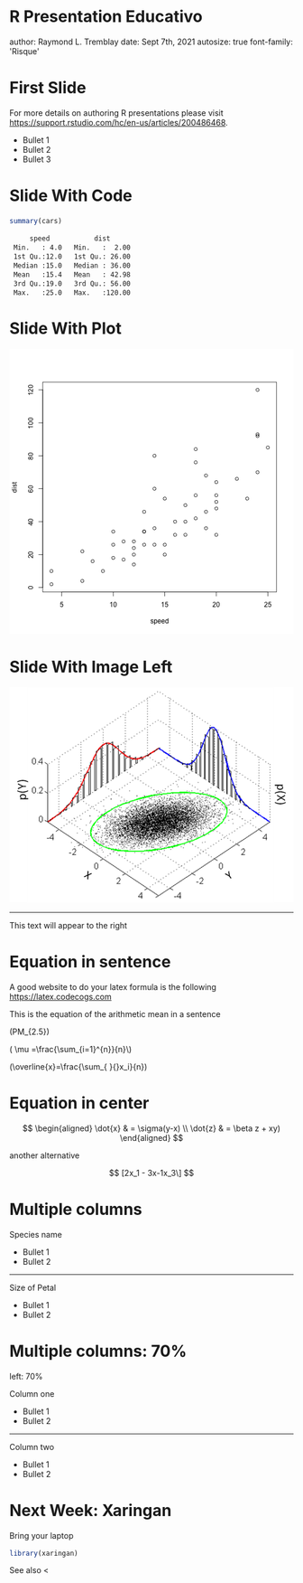 R Presentation Educativo
========================================================
author: Raymond L. Tremblay
date: Sept 7th, 2021
autosize: true
font-family: 'Risque'

First Slide
========================================================

For more details on authoring R presentations please visit <https://support.rstudio.com/hc/en-us/articles/200486468>.

- Bullet 1
- Bullet 2
- Bullet 3

Slide With Code
========================================================


```r
summary(cars)
```

```
     speed           dist       
 Min.   : 4.0   Min.   :  2.00  
 1st Qu.:12.0   1st Qu.: 26.00  
 Median :15.0   Median : 36.00  
 Mean   :15.4   Mean   : 42.98  
 3rd Qu.:19.0   3rd Qu.: 56.00  
 Max.   :25.0   Max.   :120.00  
```

Slide With Plot
========================================================

![plot of chunk unnamed-chunk-2](R_rpresentation_Educativo-figure/unnamed-chunk-2-1.png)





Slide With Image Left
====================================
![bivariate normal](Graficos/Bivariate_normal.png)
***
This text will appear to the right


Equation in sentence
====================================
A good website to do your latex formula is the following <https://latex.codecogs.com>



This is the equation of the arithmetic mean in a sentence 

\(PM_{2.5}\)


\( \\mu =\frac{\sum_{i=1}^{n}}{n}\\\)

\(\overline{x}=\frac{\sum_{ }{}x_i}{n}\) 


Equation in center
====================================

$$
  \begin{aligned}
  \dot{x} & = \sigma(y-x) \\
  \dot{z} & = \beta z + xy)
  \end{aligned}
$$

another alternative

$$
[2x_1 - 3x-1x_3\]
$$


Multiple columns
====================================

Species name
- Bullet 1
- Bullet 2

***


Size of Petal
- Bullet 1
- Bullet 2



Multiple columns: 70% 
====================================
left: 70%

Column one
- Bullet 1
- Bullet 2

***


Column two
- Bullet 1
- Bullet 2


Next Week: Xaringan
====================================

Bring your laptop

```r
library(xaringan)
```

See also <
